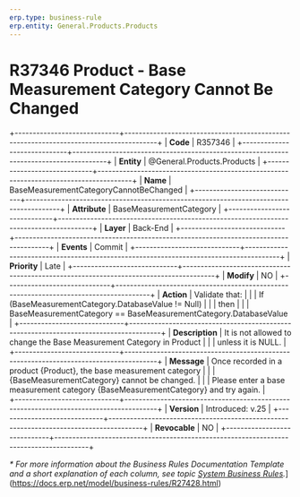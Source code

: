 ```yaml
---
erp.type: business-rule
erp.entity: General.Products.Products
---
```


# R37346 Product - Base Measurement Category Cannot Be Changed
+-----------------------------+---------------------------------------------------------------------------------------+
| **Code**                    | R357346                                                                               |
+-----------------------------+---------------------------------------------------------------------------------------+
| **Entity**                  | @General.Products.Products                                                            |
+-----------------------------+---------------------------------------------------------------------------------------+
| **Name**                    | BaseMeasurementCategoryCannotBeChanged                                                |
+-----------------------------+---------------------------------------------------------------------------------------+
| **Attribute**               | BaseMeasurementCategory                                                               |
+-----------------------------+---------------------------------------------------------------------------------------+
| **Layer**                   | Back-End                                                                              |
+-----------------------------+---------------------------------------------------------------------------------------+
| **Events**                  | Commit                                                                                |
+-----------------------------+---------------------------------------------------------------------------------------+
| **Priority**                | Late                                                                                  |
+-----------------------------+---------------------------------------------------------------------------------------+
| **Modify**                  | NO                                                                                    |
+-----------------------------+---------------------------------------------------------------------------------------+
| **Action**                  |  Validate that:                                                                       |
|                             |  If (BaseMeasurementCategory.DatabaseValue != Null)                                   |
|                             |  then                                                                                 |
|                             |  BaseMeasurementCategory == BaseMeasurementCategory.DatabaseValue                     |
+-----------------------------+---------------------------------------------------------------------------------------+
| **Description**             |  It is not allowed to change the  Base Measurement Category in Product                |
|                             |  unless it is NULL.                                                                   |
+-----------------------------+---------------------------------------------------------------------------------------+
| **Message**                 |   Once recorded in a product {Product}, the base measurement category                 |
|                             |   {BaseMeasurementCategory} cannot be changed.                                        |
|                             |   Please enter a base measurement category {BaseMeasurementCategory} and try again.   |                             
+-----------------------------+---------------------------------------------------------------------------------------+
| **Version**                 | Introduced: v.25                                                                      |
+-----------------------------+---------------------------------------------------------------------------------------+
| **Revocable**               | NO                                                                                    |
+-----------------------------+---------------------------------------------------------------------------------------+

*\* For more information about the Business Rules Documentation Template and a short explanation of each column, see
topic [System Business Rules](../templates/template-description-system-business-rules.md).*](https://docs.erp.net/model/business-rules/R27428.html)
